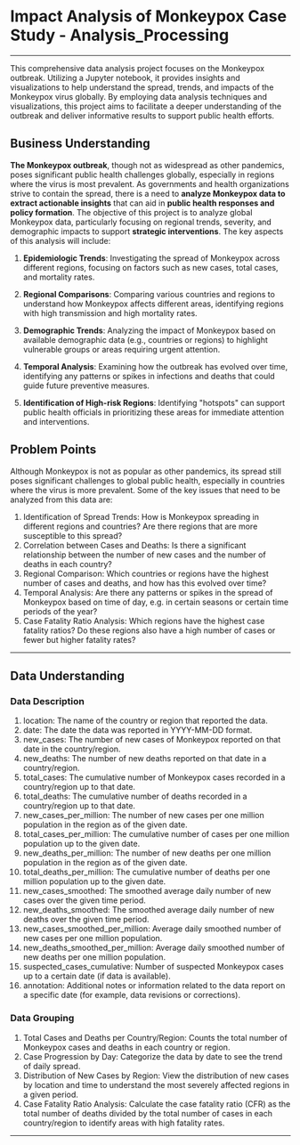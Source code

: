 # Impact Analysis of Monkeypox Case Study - Analysis_Processing

---

This comprehensive data analysis project focuses on the Monkeypox outbreak. Utilizing a Jupyter notebook, it provides insights and visualizations to help understand the spread, trends, and impacts of the Monkeypox virus globally. By employing data analysis techniques and visualizations, this project aims to facilitate a deeper understanding of the outbreak and deliver informative results to support public health efforts.

## Business Understanding

**The Monkeypox outbreak**, though not as widespread as other pandemics, poses significant public health challenges globally, especially in regions where the virus is most prevalent. As governments and health organizations strive to contain the spread, there is a need to **analyze Monkeypox data to extract actionable insights** that can aid in **public health responses and policy formation**. The objective of this project is to analyze global Monkeypox data, particularly focusing on regional trends, severity, and demographic impacts to support **strategic interventions**. The key aspects of this analysis will include:

1. **Epidemiologic Trends**: Investigating the spread of Monkeypox across different regions, focusing on factors such as new cases, total cases, and mortality rates.

2. **Regional Comparisons**: Comparing various countries and regions to understand how Monkeypox affects different areas, identifying regions with high transmission and high mortality rates.

3. **Demographic Trends**: Analyzing the impact of Monkeypox based on available demographic data (e.g., countries or regions) to highlight vulnerable groups or areas requiring urgent attention.

4. **Temporal Analysis**: Examining how the outbreak has evolved over time, identifying any patterns or spikes in infections and deaths that could guide future preventive measures.

5. **Identification of High-risk Regions**: Identifying "hotspots" can support public health officials in prioritizing these areas for immediate attention and interventions.

## Problem Points

Although Monkeypox is not as popular as other pandemics, its spread still poses significant challenges to global public health, especially in countries where the virus is more prevalent. Some of the key issues that need to be analyzed from this data are:

1. Identification of Spread Trends: How is Monkeypox spreading in different regions and countries? Are there regions that are more susceptible to this spread?
2. Correlation between Cases and Deaths: Is there a significant relationship between the number of new cases and the number of deaths in each country?
3. Regional Comparison: Which countries or regions have the highest number of cases and deaths, and how has this evolved over time?
4. Temporal Analysis: Are there any patterns or spikes in the spread of Monkeypox based on time of day, e.g. in certain seasons or certain time periods of the year?
5. Case Fatality Ratio Analysis: Which regions have the highest case fatality ratios? Do these regions also have a high number of cases or fewer but higher fatality rates?

---

## Data Understanding

### Data Description

1. location: The name of the country or region that reported the data.
2. date: The date the data was reported in YYYY-MM-DD format.
3. new_cases: The number of new cases of Monkeypox reported on that date in the country/region.
4. new_deaths: The number of new deaths reported on that date in a country/region.
5. total_cases: The cumulative number of Monkeypox cases recorded in a country/region up to that date.
6. total_deaths: The cumulative number of deaths recorded in a country/region up to that date.
7. new_cases_per_million: The number of new cases per one million population in the region as of the given date.
8. total_cases_per_million: The cumulative number of cases per one million population up to the given date.
9. new_deaths_per_million: The number of new deaths per one million population in the region as of the given date.
10. total_deaths_per_million: The cumulative number of deaths per one million population up to the given date.
11. new_cases_smoothed: The smoothed average daily number of new cases over the given time period.
12. new_deaths_smoothed: The smoothed average daily number of new deaths over the given time period.
13. new_cases_smoothed_per_million: Average daily smoothed number of new cases per one million population.
14. new_deaths_smoothed_per_million: Average daily smoothed number of new deaths per one million population.
15. suspected_cases_cumulative: Number of suspected Monkeypox cases up to a certain date (if data is available).
16. annotation: Additional notes or information related to the data report on a specific date (for example, data revisions or corrections).

### Data Grouping

1. Total Cases and Deaths per Country/Region: Counts the total number of Monkeypox cases and deaths in each country or region.
2. Case Progression by Day: Categorize the data by date to see the trend of daily spread.
3. Distribution of New Cases by Region: View the distribution of new cases by location and time to understand the most severely affected regions in a given period.
4. Case Fatality Ratio Analysis: Calculate the case fatality ratio (CFR) as the total number of deaths divided by the total number of cases in each country/region to identify areas with high fatality rates.

---

<!-- **Data Description**

1. location: The name of the country or region that reported the data.
2. date: The date the data was reported in YYYY-MM-DD format.
3. new_cases: The number of new cases of Monkeypox reported on that date in the country/region.
4. new_deaths: The number of new deaths reported on that date in a country/region.
5. total_cases: The cumulative number of Monkeypox cases recorded in a country/region up to that date.
6. total_deaths: The cumulative number of deaths recorded in a country/region up to that date.
7. new_cases_per_million: The number of new cases per one million population in the region as of the given date.
8. total_cases_per_million: The cumulative number of cases per one million population up to the given date.
9. new_deaths_per_million: The number of new deaths per one million population in the region as of the given date.
10. total_deaths_per_million: The cumulative number of deaths per one million population up to the given date.
11. new_cases_smoothed: The smoothed average daily number of new cases over the given time period.
12. new_deaths_smoothed: The smoothed average daily number of new deaths over the given time period.
13. new_cases_smoothed_per_million: Average daily smoothed number of new cases per one million population.
14. new_deaths_smoothed_per_million: Rata-rata jumlah kematian baru harian yang dihaluskan per satu juta penduduk.
15. suspected_cases_cumulative: Jumlah kasus Monkeypox yang dicurigai hingga tanggal tertentu (jika data tersedia).
16. annotation: Catatan tambahan atau informasi terkait laporan data pada tanggal tertentu (misalnya, revisi atau koreksi data).

**Data Grouping**

1. Total Kasus dan Kematian per Negara/Wilayah: Menghitung jumlah total kasus dan kematian Monkeypox di setiap negara atau wilayah.
2. Perkembangan Kasus per Hari: Mengelompokkan data berdasarkan tanggal untuk melihat tren penyebaran harian.
3. Distribusi Kasus Baru per Wilayah: Melihat distribusi kasus baru berdasarkan lokasi dan waktu untuk memahami wilayah yang terkena dampak paling parah dalam periode tertentu.
4. Analisis Rasio Fatalitas Kasus (Case Fatality Ratio): Menghitung rasio fatalitas kasus (CFR) sebagai jumlah total kematian dibagi jumlah total kasus di setiap negara/wilayah untuk mengidentifikasi wilayah dengan tingkat fatalitas yang tinggi. -->
